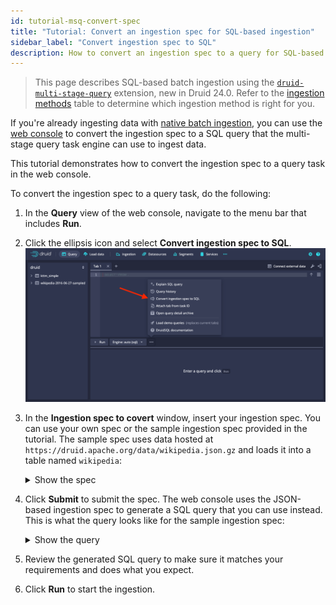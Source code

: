 ```yaml
---
id: tutorial-msq-convert-spec
title: "Tutorial: Convert an ingestion spec for SQL-based ingestion"
sidebar_label: "Convert ingestion spec to SQL"
description: How to convert an ingestion spec to a query for SQL-based ingestion in the web console.
---
```


<!--
  ~ Licensed to the Apache Software Foundation (ASF) under one
  ~ or more contributor license agreements.  See the NOTICE file
  ~ distributed with this work for additional information
  ~ regarding copyright ownership.  The ASF licenses this file
  ~ to you under the Apache License, Version 2.0 (the
  ~ "License"); you may not use this file except in compliance
  ~ with the License.  You may obtain a copy of the License at
  ~
  ~   http://www.apache.org/licenses/LICENSE-2.0
  ~
  ~ Unless required by applicable law or agreed to in writing,
  ~ software distributed under the License is distributed on an
  ~ "AS IS" BASIS, WITHOUT WARRANTIES OR CONDITIONS OF ANY
  ~ KIND, either express or implied.  See the License for the
  ~ specific language governing permissions and limitations
  ~ under the License.
  -->

> This page describes SQL-based batch ingestion using the [`druid-multi-stage-query`](../multi-stage-query/index.md)
> extension, new in Druid 24.0. Refer to the [ingestion methods](../ingestion/index.md#batch) table to determine which
> ingestion method is right for you.

If you're already ingesting data with [native batch ingestion](../ingestion/native-batch.md), you can use the [web console](../operations/web-console.md) to convert the ingestion spec to a SQL query that the multi-stage query task engine can use to ingest data.

This tutorial demonstrates how to convert the ingestion spec to a query task in the web console.

To convert the ingestion spec to a query task, do the following:

1. In the **Query** view of the web console, navigate to the menu bar that includes **Run**.
2. Click the ellipsis icon and select **Convert ingestion spec to SQL**.
  ![Convert ingestion spec to SQL](../assets/multi-stage-query/tutorial-msq-convert.png "Convert ingestion spec to SQL")
3. In the **Ingestion spec to covert** window, insert your ingestion spec. You can use your own spec or the sample ingestion spec provided in the tutorial. The sample spec uses data hosted at `https://druid.apache.org/data/wikipedia.json.gz` and loads it into a table named `wikipedia`:

   <details><summary>Show the spec</summary>

   ```json
   {
     "type": "index_parallel",
     "spec": {
       "ioConfig": {
         "type": "index_parallel",
         "inputSource": {
           "type": "http",
           "uris": [
             "https://druid.apache.org/data/wikipedia.json.gz"
           ]
         },
         "inputFormat": {
           "type": "json"
         }
       },
       "tuningConfig": {
         "type": "index_parallel",
         "partitionsSpec": {
           "type": "dynamic"
         }
       },
       "dataSchema": {
         "dataSource": "wikipedia",
         "timestampSpec": {
           "column": "timestamp",
           "format": "iso"
         },
         "dimensionsSpec": {
           "dimensions": [
             "isRobot",
             "channel",
             "flags",
             "isUnpatrolled",
             "page",
             "diffUrl",
             {
               "type": "long",
               "name": "added"
             },
             "comment",
             {
               "type": "long",
               "name": "commentLength"
             },
             "isNew",
             "isMinor",
             {
               "type": "long",
               "name": "delta"
             },
             "isAnonymous",
             "user",
             {
               "type": "long",
               "name": "deltaBucket"
             },
             {
               "type": "long",
               "name": "deleted"
             },
             "namespace",
             "cityName",
             "countryName",
             "regionIsoCode",
             "metroCode",
             "countryIsoCode",
             "regionName"
           ]
         },
         "granularitySpec": {
           "queryGranularity": "none",
           "rollup": false,
           "segmentGranularity": "day"
         }
       }
     }
   }
   ```

   </details>

4. Click **Submit** to submit the spec. The web console uses the JSON-based ingestion spec to generate a SQL query that you can use instead. This is what the query looks like for the sample ingestion spec:

   <details><summary>Show the query</summary>

   ```sql
   -- This SQL query was auto generated from an ingestion spec
   REPLACE INTO wikipedia OVERWRITE ALL
   WITH source AS (SELECT * FROM TABLE(
     EXTERN(
       '{"type":"http","uris":["https://druid.apache.org/data/wikipedia.json.gz"]}',
       '{"type":"json"}',
       '[{"name":"timestamp","type":"string"},{"name":"isRobot","type":"string"},{"name":"channel","type":"string"},{"name":"flags","type":"string"},{"name":"isUnpatrolled","type":"string"},{"name":"page","type":"string"},{"name":"diffUrl","type":"string"},{"name":"added","type":"long"},{"name":"comment","type":"string"},{"name":"commentLength","type":"long"},{"name":"isNew","type":"string"},{"name":"isMinor","type":"string"},{"name":"delta","type":"long"},{"name":"isAnonymous","type":"string"},{"name":"user","type":"string"},{"name":"deltaBucket","type":"long"},{"name":"deleted","type":"long"},{"name":"namespace","type":"string"},{"name":"cityName","type":"string"},{"name":"countryName","type":"string"},{"name":"regionIsoCode","type":"string"},{"name":"metroCode","type":"string"},{"name":"countryIsoCode","type":"string"},{"name":"regionName","type":"string"}]'
     )
   ))
   SELECT
     TIME_PARSE("timestamp") AS __time,
     "isRobot",
     "channel",
     "flags",
     "isUnpatrolled",
     "page",
     "diffUrl",
     "added",
     "comment",
     "commentLength",
     "isNew",
     "isMinor",
     "delta",
     "isAnonymous",
     "user",
     "deltaBucket",
     "deleted",
     "namespace",
     "cityName",
     "countryName",
     "regionIsoCode",
     "metroCode",
     "countryIsoCode",
     "regionName"
   FROM source
   PARTITIONED BY DAY
   ```

   </details>

4. Review the generated SQL query to make sure it matches your requirements and does what you expect.
5. Click **Run** to start the ingestion.
